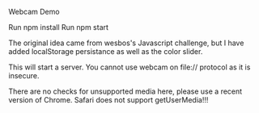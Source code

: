 Webcam Demo

Run npm install
Run npm start 

The original idea came from wesbos's Javascript challenge, but I have added localStorage persistance as well as the color slider.

This will start a server. You cannot use webcam on file:// protocol as it is insecure.

There are no checks for unsupported media here, please use a recent version of Chrome. Safari does not support getUserMedia!!!